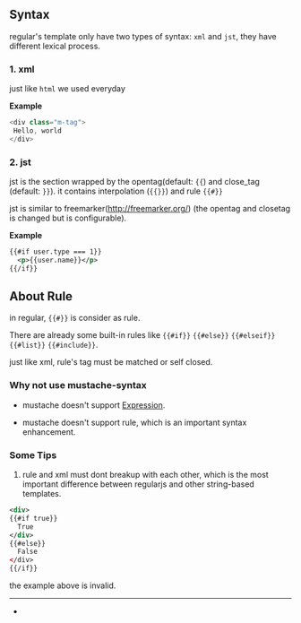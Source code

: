 ## Syntax

regular's template only have two types of syntax:  `xml` and `jst`, they have different lexical process.

### 1. xml

just like `html` we used everyday

__Example__

```javascript
<div class="m-tag">
 Hello, world
</div>
```


### 2. jst

jst is the section wrapped by the opentag(default: `{{`) and close_tag (default: `}}`). it contains interpolation (`{{}}`) and rule `{{#}}`

jst is similar to freemarker(http://freemarker.org/) (the opentag and closetag is changed but is configurable).



__Example__

```xml
{{#if user.type === 1}}
  <p>{{user.name}}</p>
{{/if}}
```


## About Rule

in regular, `{{#}}` is consider as rule.

There are already some built-in rules like `{{#if}}` `{{#else}}` `{{#elseif}}` `{{#list}}` `{{#include}}`.

just like xml, rule's tag must be matched or self closed.



### Why not use mustache-syntax

* mustache doesn't support [Expression](expression.md).

* mustache doesn't support rule, which is an important syntax enhancement.


### Some Tips

1. rule and xml must dont breakup with each other, which is the most important difference between regularjs and other string-based templates.

  ```xml
  <div>
  {{#if true}}
    True
  </div>
  {{#else}}
    False
  </div>
  {{/if}}

  ```

 the example above is invalid.

--------------------------

-


